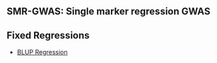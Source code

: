 ## SMR-GWAS: Single marker regression GWAS
**Fixed Regressions**
----------------------------------------------------------------
  - [BLUP Regression](https://github.com//Mehdimomen/GenPred_1/tree/master/HTML/GWAS_Singlemarker.html)
  

